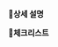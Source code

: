 [comment]: <> (priority 와 task size를 뱃지로 정해주세요)

**📌상세 설명**

[comment]: <> (이슈에 대한 설명을 적어주세요)

**📝체크리스트**

[comment]: <> (해야 할 일들을 상세히 나눠 적어주시면 좋아요)

